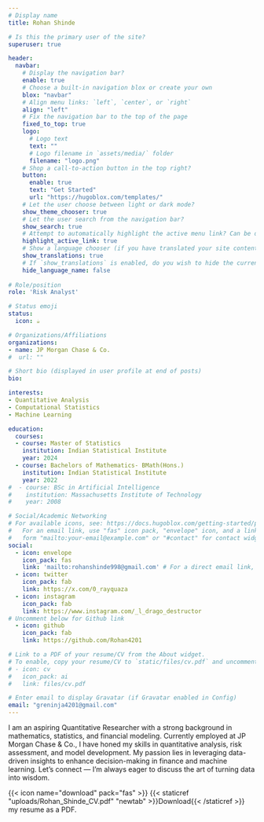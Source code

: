 ```yaml
---
# Display name
title: Rohan Shinde

# Is this the primary user of the site?
superuser: true

header:
  navbar:
    # Display the navigation bar?
    enable: true
    # Choose a built-in navigation blox or create your own
    blox: "navbar"
    # Align menu links: `left`, `center`, or `right`
    align: "left"
    # Fix the navigation bar to the top of the page
    fixed_to_top: true
    logo:
      # Logo text
      text: ""
      # Logo filename in `assets/media/` folder
      filename: "logo.png"
    # Shop a call-to-action button in the top right?
    button:
      enable: true
      text: "Get Started"
      url: "https://hugoblox.com/templates/"
    # Let the user choose between light or dark mode?
    show_theme_chooser: true
    # Let the user search from the navigation bar?
    show_search: true
    # Attempt to automatically highlight the active menu link? Can be disabled for complex sites.
    highlight_active_link: true
    # Show a language chooser (if you have translated your site content)?
    show_translations: true
    # If `show_translations` is enabled, do you wish to hide the current language name?
    hide_language_name: false
    
# Role/position
role: 'Risk Analyst'

# Status emoji
status:
  icon: ☕️

# Organizations/Affiliations
organizations:
- name: JP Morgan Chase & Co.
#  url: ""

# Short bio (displayed in user profile at end of posts)
bio: 

interests:
- Quantitative Analysis
- Computational Statistics
- Machine Learning

education:
  courses:
  - course: Master of Statistics
    institution: Indian Statistical Institute
    year: 2024
  - course: Bachelors of Mathematics- BMath(Hons.)
    institution: Indian Statistical Institute
    year: 2022
#  - course: BSc in Artificial Intelligence
#    institution: Massachusetts Institute of Technology
#    year: 2008

# Social/Academic Networking
# For available icons, see: https://docs.hugoblox.com/getting-started/page-builder/#icons
#   For an email link, use "fas" icon pack, "envelope" icon, and a link in the
#   form "mailto:your-email@example.com" or "#contact" for contact widget.
social:
  - icon: envelope
    icon_pack: fas
    link: 'mailto:rohanshinde998@gmail.com' # For a direct email link, use "mailto:test@example.org".
  - icon: twitter
    icon_pack: fab
    link: https://x.com/0_rayquaza
  - icon: instagram
    icon_pack: fab
    link: https://www.instagram.com/_l_drago_destructor
# Uncomment below for Github link
  - icon: github
    icon_pack: fab
    link: https://github.com/Rohan4201

# Link to a PDF of your resume/CV from the About widget.
# To enable, copy your resume/CV to `static/files/cv.pdf` and uncomment the lines below.
# - icon: cv
#   icon_pack: ai
#   link: files/cv.pdf

# Enter email to display Gravatar (if Gravatar enabled in Config)
email: "greninja4201@gmail.com"
---
```


I am an aspiring Quantitative Researcher with a strong background in mathematics, statistics, and financial modeling. Currently employed at JP Morgan Chase & Co., I have honed my skills in quantitative analysis, risk assessment, and model development. My passion lies in leveraging data-driven insights to enhance decision-making in finance and machine learning. Let’s connect — I’m always eager to discuss the art of turning data into wisdom.

{{< icon name="download" pack="fas" >}} {{< staticref "uploads/Rohan_Shinde_CV.pdf" "newtab" >}}Download{{< /staticref >}} my resume as a PDF.
